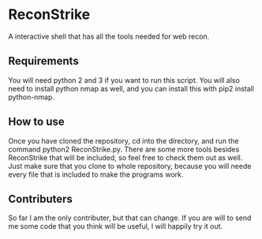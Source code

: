 # ReconStrike
A interactive shell that has all the tools needed for web recon.

## Requirements 

You will need python 2 and 3 if you want to run this script.
You will also need to install python nmap as well, and you can install this with pip2 install python-nmap.

## How to use
Once you have cloned the repository, cd into the directory, and run the command python2 ReconStrike.py.
There are some more tools besides ReconStrike that will be included, so feel free to check them out as well.
Just make sure that you clone to whole repository, because you will neede every file that is included to make the programs work.

## Contributers
So far I am the only contributer, but that can change. If you are will to send me some code that you think will be useful, I will happily try it out.

